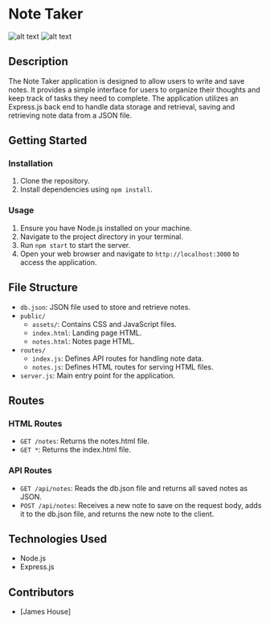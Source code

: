 # Note Taker
![alt text](./public/assets/images/Screenshot%202024-03-22%20at%205.27.59 PM.png)
![alt text](./public/assets/images/Screenshot%202024-03-22%20at%205.28.36 PM.png)
## Description

The Note Taker application is designed to allow users to write and save notes. It provides a simple interface for users to organize their thoughts and keep track of tasks they need to complete. The application utilizes an Express.js back end to handle data storage and retrieval, saving and retrieving note data from a JSON file.

## Getting Started

### Installation

1. Clone the repository.
2. Install dependencies using `npm install`.

### Usage

1. Ensure you have Node.js installed on your machine.
2. Navigate to the project directory in your terminal.
3. Run `npm start` to start the server.
4. Open your web browser and navigate to `http://localhost:3000` to access the application.

## File Structure

- `db.json`: JSON file used to store and retrieve notes.
- `public/`
  - `assets/`: Contains CSS and JavaScript files.
  - `index.html`: Landing page HTML.
  - `notes.html`: Notes page HTML.
- `routes/`
  - `index.js`: Defines API routes for handling note data.
  - `notes.js`: Defines HTML routes for serving HTML files.
- `server.js`: Main entry point for the application.

## Routes

### HTML Routes

- `GET /notes`: Returns the notes.html file.
- `GET *`: Returns the index.html file.

### API Routes

- `GET /api/notes`: Reads the db.json file and returns all saved notes as JSON.
- `POST /api/notes`: Receives a new note to save on the request body, adds it to the db.json file, and returns the new note to the client.

## Technologies Used

- Node.js
- Express.js

## Contributors

- [James House]


